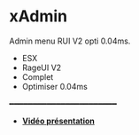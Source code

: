 # xAdmin
Admin menu RUI V2 opti 0.04ms.

- ESX
- RageUI V2
- Complet
- Optimiser 0.04ms 

━━━━━━━━━━━━━━━━━━━━━━━

- __[Vidéo présentation](https://streamable.com/imgztn)__
